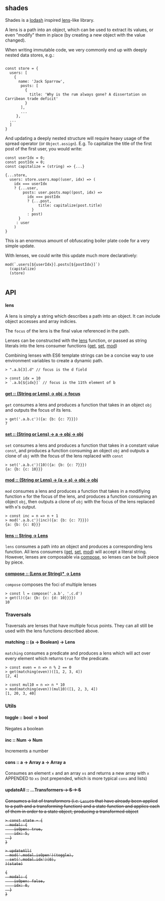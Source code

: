 ## shades 
Shades is a [lodash](https://github.com/lodash/lodash) inspired [lens](https://www.schoolofhaskell.com/school/to-infinity-and-beyond/pick-of-the-week/basic-lensing)-like library. 

A lens is a path into an object, which can be used to extract its values, or even "modify" them in place (by creating a new object with the value changed). 

When writing immutable code, we very commonly end up with deeply nested data stores, e.g.:

```

const store = {
  users: [
    {
      name: 'Jack Sparrow', 
       posts: [
         {
           title: 'Why is the rum always gone? A dissertation on Carribean trade deficit'
         }
       ],
       ...
     },
  ...
  ]
}

```

And updating a deeply nested structure will require heavy usage of the spread operator (or `Object.assign`). E.g. To capitalize the title of the first post of the first user, you would write:

```
const userIdx = 0;
const postIdx = 0;
const capitalize = (string) => {...}

{...store,
  users: store.users.map((user, idx) => (
    idx === userIdx 
    ? {...user, 
        posts: user.posts.map((post, idx) =>
          idx === postIdx
          ? {...post,
               title: capitalize(post.title)
            }
          : post)
      }
     : user
    )
}
```

This is an enormous amount of obfuscating boiler plate code for a very simple update. 

With lenses, we could write this update much more declaratively:

```
mod(`.users[${userIdx}].posts[${postIdx}]`)
  (capitalize)
  (store)
  
```

## API
#### lens
A lens is simply a string which describes a path into an object. It can include object accesses and array indicies.

The `focus` of the lens is the final value referenced in the path.

Lenses can be constructed with the [lens](#lens) function, or passed as string literals into the lens consumer functions ([get](#get), [set](#set), [mod](#mod))

Combining lenses with ES6 template strings can be a concise way to use environment variables to create a dynamic path.

```
> ".a.b[3].d" // focus is the d field

> const idx = 10
> `.a.b[${idx}]` // focus is the 11th element of b
```

#### <a href='get'>get :: (String or Lens) -> obj -> focus</a>
`get` consumes a lens and produces a function that takes in an object `obj` and outputs the focus of its lens.

``` 
> get('.a.b.c')({a: {b: {c: 7}}})
7
```

#### <a href='set'>set :: (String or Lens) -> a -> obj -> obj</a>
`set` consumes a lens and produces a function that takes in a constant value `const`, and produces a function consuming an object `obj` and outputs a clone of `obj` with the focus of the lens replaced with `const`

``` 
> set('.a.b.c')(10)({a: {b: {c: 7}}})
{a: {b: {c: 10}}}
```

#### <a href='mod'>mod :: (String or Lens) -> (a -> a) -> obj -> obj</a>
`mod` consumes a lens and produces a function that takes in a modifiying function `m` for the focus of the lens, and produces a function consuming an object `obj`, then outputs a clone of `obj` with the focus of the lens replaced with `m`'s output.

``` 
> const inc = n => n + 1
> mod('.a.b.c')(inc)({a: {b: {c: 7}}})
{a: {b: {c: 8}}}
```

#### <a href='lens'>lens :: String -> Lens</a>
`lens` consumes a path into an object and produces a corresponding lens function. All lens consumers ([get](#get), [set](#set), [mod](#mod)) will accept a literal string. However, lenses are composable via [compose](#compose), so lenses can be built piece by piece.


#### <a href='compose'>compose :: (Lens or String)* -> Lens</a>
`compose` composes the foci of multiple lenses

```
> const l = compose('.a.b', '.c.d')
> get(l)({a: {b: {c: {d: 10}}}})
10
```

### Traversals
Traversals are lenses that have multiple focus points. They can all still be used with the lens functions described above.

#### matching :: (a -> Boolean) -> Lens
`matching` consumes a predicate and produces a lens which will act over every element which returns `true` for the predicate.

```
> const even = n => n % 2 == 0
> get(matching(even))([1, 2, 3, 4]) 
[2, 4]

> const mul10 = n => n * 10
> mod(matching(even))(mul10)([1, 2, 3, 4])
[1, 20, 3, 40]
```

### Utils
#### toggle :: bool -> bool
Negates a boolean

#### inc :: Num -> Num
Increments a number

#### cons :: a -> Array a -> Array a
Consumes an element `x` and an array `xs` and returns a new array with `x` APPENDED to `xs` (not prepended, which is more typical `cons` and lists)

#### updateAll :: ...Transformers<S> -> S -> S
Consumes a list of transformers (i.e. `Lens`es that have already been applied to a path and a transforming function) and a state function and applies each of them in order to a state object, producing a transformed object
```
> const state = {
  modal: {
    isOpen: true,
    idx: 5,
  }
}

> updateAll(
  mod('.modal.isOpen')(toggle),
  set('.modal.idx')(0),
)(state)

{
  modal: {
    isOpen: false,
    idx: 0,
  }
}
```
